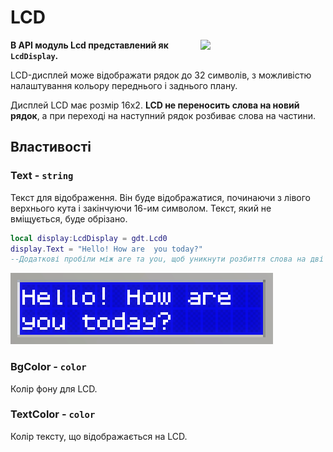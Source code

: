 # LCD

<img src="https://docs.retrogadgets.game/api/modules/Lcd.png" width="200" align="right">

**В API модуль Lcd представлений як `LcdDisplay`.**

LCD-дисплей може відображати рядок до 32 символів, з можливістю налаштування кольору переднього і заднього плану.

Дисплей LCD має розмір 16x2. **LCD не переносить слова на новий рядок**, а при переході на наступний рядок розбиває слова на частини.

## Властивості

### Text - `string`
Текст для відображення. Він буде відображатися, починаючи з лівого верхнього кута і закінчуючи 16-им символом. Текст, який не вміщується, буде обрізано.
```lua
local display:LcdDisplay = gdt.Lcd0
display.Text = "Hello! How are  you today?"
--Додаткові пробіли між are та you, щоб уникнути розбиття слова на дві частини
```
![Текст на LCD дисплеї](../../../assets/docs/Lcd/Lcd.png)

### BgColor - `color`
Колір фону для LCD.

### TextColor - `color`
Колір тексту, що відображається на LCD.